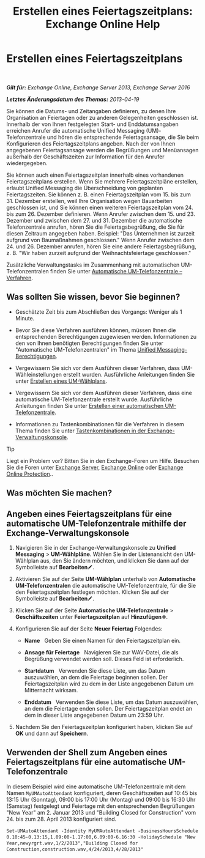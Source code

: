 ﻿---
title: 'Erstellen eines Feiertagszeitplans: Exchange Online Help'
TOCTitle: Erstellen eines Feiertagszeitplans
ms:assetid: 0c5c51e4-5b51-451b-ab93-2cebf644dc96
ms:mtpsurl: https://technet.microsoft.com/de-de/library/Bb266921(v=EXCHG.150)
ms:contentKeyID: 50475063
ms.date: 05/23/2018
mtps_version: v=EXCHG.150
ms.translationtype: MT
---

# Erstellen eines Feiertagszeitplans

 

_**Gilt für:** Exchange Online, Exchange Server 2013, Exchange Server 2016_

_**Letztes Änderungsdatum des Themas:** 2013-04-19_

Sie können die Datums- und Zeitangaben definieren, zu denen Ihre Organisation an Feiertagen oder zu anderen Gelegenheiten geschlossen ist. Innerhalb der von Ihnen festgelegten Start- und Enddatumsangaben erreichen Anrufer die automatische Unified Messaging (UM)-Telefonzentrale und hören die entsprechende Feiertagsansage, die Sie beim Konfigurieren des Feiertagszeitplans angeben. Nach der von Ihnen angegebenen Feiertagsansage werden die Begrüßungen und Menüansagen außerhalb der Geschäftszeiten zur Information für den Anrufer wiedergegeben.

Sie können auch einen Feiertagszeitplan innerhalb eines vorhandenen Feiertagszeitplans erstellen. Wenn Sie mehrere Feiertagszeitpläne erstellen, erlaubt Unified Messaging die Überschneidung von geplanten Feiertagszeiten. Sie können z. B. einen Feiertagszeitplan vom 15. bis zum 31. Dezember erstellen, weil Ihre Organisation wegen Bauarbeiten geschlossen ist, und Sie können einen weiteren Feiertagszeitplan vom 24. bis zum 26. Dezember definieren. Wenn Anrufer zwischen dem 15. und 23. Dezember und zwischen dem 27. und 31. Dezember die automatische Telefonzentrale anrufen, hören Sie die Feiertagsbegrüßung, die Sie für diesen Zeitraum angegeben haben. Beispiel: "Das Unternehmen ist zurzeit aufgrund von Baumaßnahmen geschlossen." Wenn Anrufer zwischen dem 24. und 26. Dezember anrufen, hören Sie eine andere Feiertagsbegrüßung, z. B. "Wir haben zurzeit aufgrund der Weihnachtsfeiertage geschlossen."

Zusätzliche Verwaltungstasks im Zusammenhang mit automatischen UM-Telefonzentralen finden Sie unter [Automatische UM-Telefonzentrale – Verfahren](https://technet.microsoft.com/de-de/library/JJ822155(v=EXCHG.150)).

## Was sollten Sie wissen, bevor Sie beginnen?

  - Geschätzte Zeit bis zum Abschließen des Vorgangs: Weniger als 1 Minute.

  - Bevor Sie diese Verfahren ausführen können, müssen Ihnen die entsprechenden Berechtigungen zugewiesen werden. Informationen zu den von Ihnen benötigten Berechtigungen finden Sie unter "Automatische UM-Telefonzentralen" im Thema [Unified Messaging-Berechtigungen](unified-messaging-permissions-exchange-2013-help.md).

  - Vergewissern Sie sich vor dem Ausführen dieser Verfahren, dass UM-Wähleinstellungen erstellt wurden. Ausführliche Anleitungen finden Sie unter [Erstellen eines UM-Wählplans](https://technet.microsoft.com/de-de/library/Bb123819(v=EXCHG.150)).

  - Vergewissern Sie sich vor dem Ausführen dieser Verfahren, dass eine automatische UM-Telefonzentrale erstellt wurde. Ausführliche Anleitungen finden Sie unter [Erstellen einer automatischen UM-Telefonzentrale](https://technet.microsoft.com/de-de/library/Aa998875(v=EXCHG.150)).

  - Informationen zu Tastenkombinationen für die Verfahren in diesem Thema finden Sie unter [Tastenkombinationen in der Exchange-Verwaltungskonsole](keyboard-shortcuts-in-the-exchange-admin-center-exchange-online-protection-help.md).


> [!TIP]
> Liegt ein Problem vor? Bitten Sie in den Exchange-Foren um Hilfe. Besuchen Sie die Foren unter <A href="https://go.microsoft.com/fwlink/p/?linkid=60612">Exchange Server</A>, <A href="https://go.microsoft.com/fwlink/p/?linkid=267542">Exchange Online</A> oder <A href="https://go.microsoft.com/fwlink/p/?linkid=285351">Exchange Online Protection</A>..



## Was möchten Sie machen?

## Angeben eines Feiertagszeitplans für eine automatische UM-Telefonzentrale mithilfe der Exchange-Verwaltungskonsole

1.  Navigieren Sie in der Exchange-Verwaltungskonsole zu **Unified Messaging** \> **UM-Wählpläne**. Wählen Sie in der Listenansicht den UM-Wählplan aus, den Sie ändern möchten, und klicken Sie dann auf der Symbolleiste auf **Bearbeiten**![Bearbeitungssymbol](images/Bb124582.6f53ccb2-1f13-4c02-bea0-30690e6ea71d(EXCHG.150).gif "Bearbeitungssymbol").

2.  Aktivieren Sie auf der Seite **UM-Wählplan** unterhalb von **Automatische UM-Telefonzentralen** die automatische UM-Telefonzentrale, für die Sie den Feiertagszeitplan festlegen möchten. Klicken Sie auf der Symbolleiste auf **Bearbeiten**![Bearbeitungssymbol](images/Bb124582.6f53ccb2-1f13-4c02-bea0-30690e6ea71d(EXCHG.150).gif "Bearbeitungssymbol").

3.  Klicken Sie auf der Seite **Automatische UM-Telefonzentrale** \> **Geschäftszeiten** unter **Feiertagszeitplan** auf **Hinzufügen**![Hinzufügen (Symbol)](images/JJ218640.c1e75329-d6d7-4073-a27d-498590bbb558(EXCHG.150).gif "Hinzufügen (Symbol)").

4.  Konfigurieren Sie auf der Seite **Neuer Feiertag** Folgendes:
    
      - **Name**   Geben Sie einen Namen für den Feiertagszeitplan ein.
    
      - **Ansage für Feiertage**   Navigieren Sie zur WAV-Datei, die als Begrüßung verwendet werden soll. Dieses Feld ist erforderlich.
    
      - **Startdatum**   Verwenden Sie diese Liste, um das Datum auszuwählen, an dem die Feiertage beginnen sollen. Der Feiertagszeitplan wird zu dem in der Liste angegebenen Datum um Mitternacht wirksam.
    
      - **Enddatum**   Verwenden Sie diese Liste, um das Datum auszuwählen, an dem die Feiertage enden sollen. Der Feiertagszeitplan endet an dem in dieser Liste angegebenen Datum um 23:59 Uhr.

5.  Nachdem Sie den Feiertagszeitplan konfiguriert haben, klicken Sie auf **OK** und dann auf **Speichern**.

## Verwenden der Shell zum Angeben eines Feiertagszeitplans für eine automatische UM-Telefonzentrale

In diesem Beispiel wird eine automatische UM-Telefonzentrale mit dem Namen `MyUMAutoAttendant` konfiguriert, deren Geschäftszeiten auf 10:45 bis 13:15 Uhr (Sonntag), 09:00 bis 17:00 Uhr (Montag) und 09:00 bis 16:30 Uhr (Samstag) festgelegt und Feiertage mit den entsprechenden Begrüßungen "New Year" am 2. Januar 2013 und "Building Closed for Construction" vom 24. bis zum 28. April 2013 konfiguriert sind.

    Set-UMAutoAttendant -Identity MyUMAutoAttendant -BusinessHoursSchedule 0.10:45-0.13:15,1.09:00-1.17:00,6.09:00-6.16:30 -HolidaySchedule "New Year,newyrgrt.wav,1/2/2013","Building Closed for Construction,construction.wav,4/24/2013,4/28/2013"


